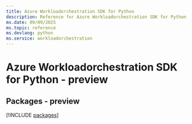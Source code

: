 ```yaml
---
title: Azure Workloadorchestration SDK for Python
description: Reference for Azure Workloadorchestration SDK for Python
ms.date: 09/09/2025
ms.topic: reference
ms.devlang: python
ms.service: workloadorchestration
---
```

# Azure Workloadorchestration SDK for Python - preview
## Packages - preview
[!INCLUDE [packages](workloadorchestration-index.md)]
